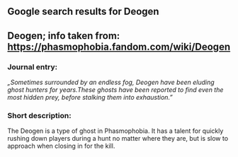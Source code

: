 ## Google search results for Deogen
## Deogen; info taken from: https://phasmophobia.fandom.com/wiki/Deogen
### Journal entry:
*„Sometimes surrounded by an endless fog, Deogen have been eluding ghost hunters for years.These ghosts have been reported to find even the most hidden prey, before stalking them into exhaustion.”*

### Short description:
The Deogen is a type of ghost in Phasmophobia. It has a talent for quickly rushing down players during a hunt no matter where they are, but is slow to approach when closing in for the kill.